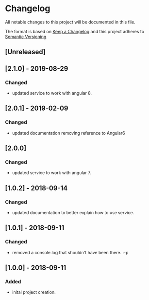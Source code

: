 # Changelog

All notable changes to this project will be documented in this file.

The format is based on [Keep a Changelog](http://keepachangelog.com/en/1.0.0/)
and this project adheres to [Semantic Versioning](http://semver.org/spec/v2.0.0.html).

## [Unreleased]

## [2.1.0] - 2019-08-29

### Changed

- updated service to work with angular 8.

## [2.0.1] - 2019-02-09

### Changed

- updated documentation removing reference to Angular6

## [2.0.0]

### Changed

- updated service to work with angular 7.

## [1.0.2] - 2018-09-14

### Changed

- updated documentation to better explain how to use service.

## [1.0.1] - 2018-09-11

### Changed

- removed a console.log that shouldn't have been there. :-p

## [1.0.0] - 2018-09-11

### Added

- inital project creation.
